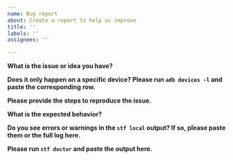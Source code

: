 ```yaml
---
name: Bug report
about: Create a report to help us improve
title: ''
labels: ''
assignees: ''

---
```


<!-- *Before creating an issue please make sure you are using the latest version of STF.* -->

**What is the issue or idea you have?**

**Does it only happen on a specific device? Please run `adb devices -l` and paste the corresponding row.**

**Please provide the steps to reproduce the issue.**

**What is the expected behavior?**

**Do you see errors or warnings in the `stf local` output? If so, please paste them or the full log here.**

**Please run `stf doctor` and paste the output here.**

<!-- Love OpenSTF? Please consider supporting our collective:
	👉  https://opencollective.com/openstf/donate -->

